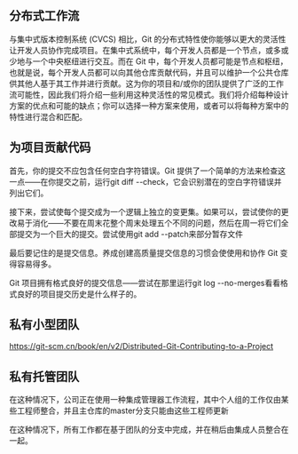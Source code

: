 ## 分布式工作流

与集中式版本控制系统 (CVCS) 相比，Git 的分布式特性使你能够以更大的灵活性让开发人员协作完成项目。在集中式系统中，每个开发人员都是一个节点，或多或少地与一个中央枢纽进行交互。而在 Git 中，每个开发人员都可能是节点和枢纽，也就是说，每个开发人员都可以向其他仓库贡献代码，并且可以维护一个公共仓库供其他人基于其工作并进行贡献。这为你的项目和/或你的团队提供了广泛的工作流可能性，因此我们将介绍一些利用这种灵活性的常见模式。我们将介绍每种设计方案的优点和可能的缺点；你可以选择一种方案来使用，或者可以将每种方案中的特性进行混合和匹配。

## 为项目贡献代码

首先，你的提交不应包含任何空白字符错误。Git 提供了一个简单的方法来检查这一点——在你提交之前，运行git diff --check，它会识别潜在的空白字符错误并列出它们。

接下来，尝试使每个提交成为一个逻辑上独立的变更集。如果可以，尝试使你的更改易于消化——不要在周末花整个周末处理五个不同的问题，然后在周一将它们全部提交为一个巨大的提交。尝试使用git add --patch来部分暂存文件

最后要记住的是提交信息。养成创建高质量提交信息的习惯会使使用和协作 Git 变得容易得多。

Git 项目拥有格式良好的提交信息——尝试在那里运行git log --no-merges看看格式良好的项目提交历史是什么样子的。

## 私有小型团队

https://git-scm.cn/book/en/v2/Distributed-Git-Contributing-to-a-Project

## 私有托管团队

在这种情况下，公司正在使用一种集成管理器工作流程，其中个人组的工作仅由某些工程师整合，并且主仓库的master分支只能由这些工程师更新

在这种情况下，所有工作都在基于团队的分支中完成，并在稍后由集成人员整合在一起。
